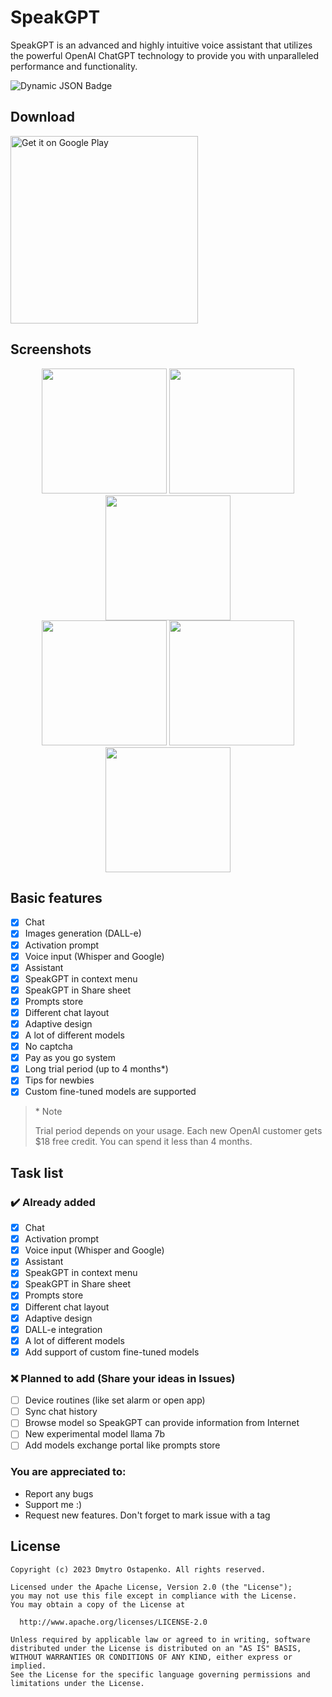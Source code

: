 # SpeakGPT

SpeakGPT is an advanced and highly intuitive voice assistant that utilizes the powerful OpenAI ChatGPT technology to provide you with unparalleled performance and functionality.

![Dynamic JSON Badge](https://img.shields.io/badge/dynamic/json?url=https%3A%2F%2Fgpt.teslasoft.org%2Fstatistics.php&query=download_count&label=downloads&color=green)

## Download

<a href='https://play.google.com/store/apps/details?id=org.teslasoft.assistant&pcampaignid=pcampaignidMKT-Other-global-all-co-prtnr-py-PartBadge-Mar2515-1'><img alt='Get it on Google Play' src='https://play.google.com/intl/en_us/badges/static/images/badges/en_badge_web_generic.png' width='300'/></a>

## Screenshots

<div align = "center">
	<img src="https://gpt.teslasoft.org/s/1.png" width="200"/>
	<img src="https://gpt.teslasoft.org/s/2.png" width="200"/>
	<img src="https://gpt.teslasoft.org/s/3.png" width="200"/>
</div>
<div align = "center">
	<img src="https://gpt.teslasoft.org/s/4.png" width="200"/>
	<img src="https://gpt.teslasoft.org/s/6.png" width="200"/>
	<img src="https://gpt.teslasoft.org/s/8.png" width="200"/>
</div>

## Basic features

- [x] Chat
- [x] Images generation (DALL-e)
- [x] Activation prompt
- [x] Voice input (Whisper and Google)
- [x] Assistant
- [x] SpeakGPT in context menu
- [x] SpeakGPT in Share sheet
- [x] Prompts store
- [x] Different chat layout
- [x] Adaptive design
- [x] A lot of different models
- [x] No captcha
- [x] Pay as you go system
- [x] Long trial period (up to 4 months*)
- [x] Tips for newbies
- [x] Custom fine-tuned models are supported

> \* Note
>
> Trial period depends on your usage. Each new OpenAI customer gets $18 free credit. You can spend it less than 4 months.

## Task list

### ✔️ Already added

- [x] Chat
- [x] Activation prompt
- [x] Voice input (Whisper and Google)
- [x] Assistant
- [x] SpeakGPT in context menu
- [x] SpeakGPT in Share sheet
- [x] Prompts store
- [x] Different chat layout
- [x] Adaptive design
- [x] DALL-e integration
- [x] A lot of different models
- [x] Add support of custom fine-tuned models

### ❌ Planned to add (Share your ideas in Issues)

- [ ] Device routines (like set alarm or open app)
- [ ] Sync chat history
- [ ] Browse model so SpeakGPT can provide information from Internet
- [ ] New experimental model llama 7b
- [ ] Add models exchange portal like prompts store

### You are appreciated to:

- Report any bugs
- Support me :)
- Request new features. Don't forget to mark issue with a tag

## License

```
Copyright (c) 2023 Dmytro Ostapenko. All rights reserved.

Licensed under the Apache License, Version 2.0 (the "License");
you may not use this file except in compliance with the License.
You may obtain a copy of the License at

  http://www.apache.org/licenses/LICENSE-2.0

Unless required by applicable law or agreed to in writing, software
distributed under the License is distributed on an "AS IS" BASIS,
WITHOUT WARRANTIES OR CONDITIONS OF ANY KIND, either express or implied.
See the License for the specific language governing permissions and
limitations under the License.
```